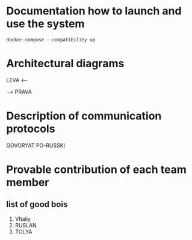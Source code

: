 # Documentation how to launch and use the system
```shell
docker-compose --compatibility up
```

# Architectural diagrams
LEVA <--

--> PRAVA

# Description of communication protocols
GOVORYAT PO-RUSSKI

# Provable contribution of each team member
## list of good bois

1. VItaliy
2. RUSLAN
3. TOLYA
